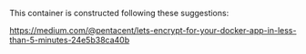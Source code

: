 This container is constructed following these suggestions:

https://medium.com/@pentacent/lets-encrypt-for-your-docker-app-in-less-than-5-minutes-24e5b38ca40b


